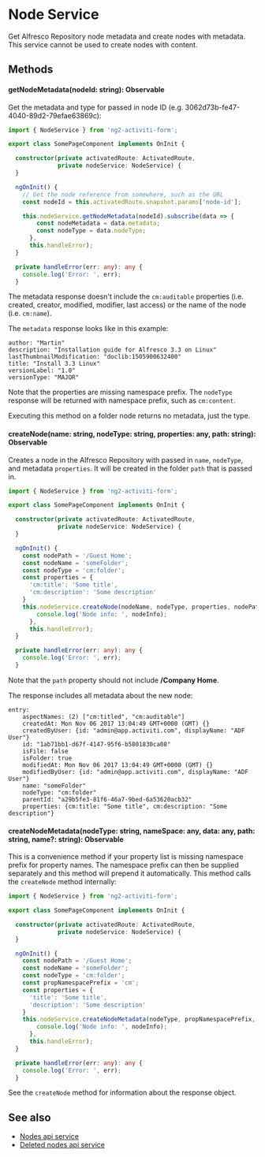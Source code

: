 # Node Service

Get Alfresco Repository node metadata and create nodes with metadata. 
This service cannot be used to create nodes with content.

## Methods

#### getNodeMetadata(nodeId: string): Observable<NodeMetadata>
Get the metadata and type for passed in node ID (e.g. 3062d73b-fe47-4040-89d2-79efae63869c): 

```ts
import { NodeService } from 'ng2-activiti-form';

export class SomePageComponent implements OnInit {

  constructor(private activatedRoute: ActivatedRoute,
              private nodeService: NodeService) {
  }

  ngOnInit() {
    // Get the node reference from somewhere, such as the URL
    const nodeId = this.activatedRoute.snapshot.params['node-id'];

    this.nodeService.getNodeMetadata(nodeId).subscribe(data => {
        const nodeMetadata = data.metadata;
        const nodeType = data.nodeType;
      },
      this.handleError);
  }

  private handleError(err: any): any {
    console.log('Error: ', err);
  }
```

The metadata response doesn't include the `cm:auditable` properties (i.e. created, creator, modified, modifier, last access) 
or the name of the node (i.e. `cm:name`). 

The `metadata` response looks like in this example:

```
author: "Martin"
description: "Installation guide for Alfresco 3.3 on Linux"
lastThumbnailModification: "doclib:1505900632400"
title: "Install 3.3 Linux"
versionLabel: "1.0"
versionType: "MAJOR"
```

Note that the properties are missing namespace prefix. The `nodeType` response will be returned with namespace prefix, 
such as `cm:content`.

Executing this method on a folder node returns no metadata, just the type.

#### createNode(name: string, nodeType: string, properties: any, path: string): Observable<any>
Creates a node in the Alfresco Repository with passed in `name`, `nodeType`, and metadata `properties`.
It will be created in the folder `path` that is passed in. 

```ts
import { NodeService } from 'ng2-activiti-form';

export class SomePageComponent implements OnInit {

  constructor(private activatedRoute: ActivatedRoute,
              private nodeService: NodeService) {
  }

  ngOnInit() {
    const nodePath = '/Guest Home';
    const nodeName = 'someFolder';
    const nodeType = 'cm:folder';
    const properties = {
      'cm:title': 'Some title',
      'cm:description': 'Some description'
    }
    this.nodeService.createNode(nodeName, nodeType, properties, nodePath).subscribe(nodeInfo => {
        console.log('Node info: ', nodeInfo);
      },
      this.handleError);
  }

  private handleError(err: any): any {
    console.log('Error: ', err);
  }
```
Note that the `path` property should not include **/Company Home**.

The response includes all metadata about the new node:

```
entry: 
    aspectNames: (2) ["cm:titled", "cm:auditable"]
    createdAt: Mon Nov 06 2017 13:04:49 GMT+0000 (GMT) {}
    createdByUser: {id: "admin@app.activiti.com", displayName: "ADF User"}
    id: "1ab71bb1-d67f-4147-95f6-b5801830ca08"
    isFile: false
    isFolder: true
    modifiedAt: Mon Nov 06 2017 13:04:49 GMT+0000 (GMT) {}
    modifiedByUser: {id: "admin@app.activiti.com", displayName: "ADF User"}
    name: "someFolder"
    nodeType: "cm:folder"
    parentId: "a29b5fe3-81f6-46a7-9bed-6a53620acb32"
    properties: {cm:title: "Some title", cm:description: "Some description"}
```

#### createNodeMetadata(nodeType: string, nameSpace: any, data: any, path: string, name?: string): Observable<any>
This is a convenience method if your property list is missing namespace prefix for property names. 
The namespace prefix can then be supplied separately and this method will prepend it automatically.
This method calls the `createNode` method internally: 

```ts
import { NodeService } from 'ng2-activiti-form';

export class SomePageComponent implements OnInit {

  constructor(private activatedRoute: ActivatedRoute,
              private nodeService: NodeService) {
  }

  ngOnInit() {
    const nodePath = '/Guest Home';
    const nodeName = 'someFolder';
    const nodeType = 'cm:folder';
    const propNamespacePrefix = 'cm';
    const properties = {
      'title': 'Some title',
      'description': 'Some description'
    }
    this.nodeService.createNodeMetadata(nodeType, propNamespacePrefix, properties, nodePath, nodeName).subscribe(nodeInfo => {
        console.log('Node info: ', nodeInfo);
      },
      this.handleError);
  }

  private handleError(err: any): any {
    console.log('Error: ', err);
  }
```

See the `createNode` method for information about the response object.
 
<!-- seealso start -->
## See also

- [Nodes api service](nodes-api.service.md)
- [Deleted nodes api service](deleted-nodes-api.service.md)
<!-- seealso end -->